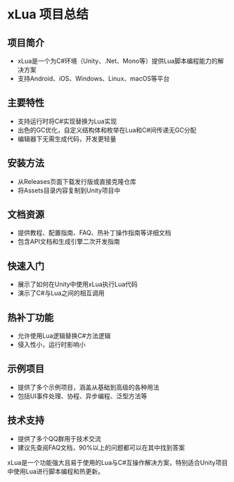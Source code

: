 # xLua 项目总结

## 项目简介
- xLua是一个为C#环境（Unity、.Net、Mono等）提供Lua脚本编程能力的解决方案
- 支持Android、iOS、Windows、Linux、macOS等平台

## 主要特性
- 支持运行时将C#实现替换为Lua实现
- 出色的GC优化，自定义结构体和枚举在Lua和C#间传递无GC分配
- 编辑器下无需生成代码，开发更轻量

## 安装方法
- 从Releases页面下载发行版或直接克隆仓库
- 将Assets目录内容复制到Unity项目中

## 文档资源
- 提供教程、配置指南、FAQ、热补丁操作指南等详细文档
- 包含API文档和生成引擎二次开发指南

## 快速入门
- 展示了如何在Unity中使用xLua执行Lua代码
- 演示了C#与Lua之间的相互调用

## 热补丁功能
- 允许使用Lua逻辑替换C#方法逻辑
- 侵入性小，运行时影响小

## 示例项目
- 提供了多个示例项目，涵盖从基础到高级的各种用法
- 包括UI事件处理、协程、异步编程、泛型方法等

## 技术支持
- 提供了多个QQ群用于技术交流
- 建议先查阅FAQ文档，90%以上的问题都可以在其中找到答案

xLua是一个功能强大且易于使用的Lua与C#互操作解决方案，特别适合Unity项目中使用Lua进行脚本编程和热更新。

